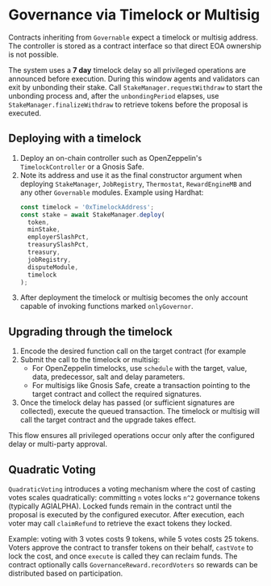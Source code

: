 # Governance via Timelock or Multisig

Contracts inheriting from `Governable` expect a timelock or multisig
address. The controller is stored as a contract interface so that direct
EOA ownership is not possible.

The system uses a **7 day** timelock delay so all privileged operations are
announced before execution. During this window agents and validators can exit
by unbonding their stake. Call `StakeManager.requestWithdraw` to start the
unbonding process and, after the `unbondingPeriod` elapses, use
`StakeManager.finalizeWithdraw` to retrieve tokens before the proposal is
executed.

## Deploying with a timelock

1. Deploy an on-chain controller such as OpenZeppelin's
   `TimelockController` or a Gnosis Safe.
2. Note its address and use it as the final constructor argument when
   deploying `StakeManager`, `JobRegistry`, `Thermostat`, `RewardEngineMB`
   and any other `Governable` modules. Example using Hardhat:
   ```javascript
   const timelock = '0xTimelockAddress';
   const stake = await StakeManager.deploy(
     token,
     minStake,
     employerSlashPct,
     treasurySlashPct,
     treasury,
     jobRegistry,
     disputeModule,
     timelock
   );
   ```
3. After deployment the timelock or multisig becomes the only account
   capable of invoking functions marked `onlyGovernor`.

## Upgrading through the timelock

1. Encode the desired function call on the target contract (for example
2. Submit the call to the timelock or multisig:
   - For OpenZeppelin timelocks, use `schedule` with the target, value,
     data, predecessor, salt and delay parameters.
   - For multisigs like Gnosis Safe, create a transaction pointing to the
     target contract and collect the required signatures.
3. Once the timelock delay has passed (or sufficient signatures are
   collected), execute the queued transaction. The timelock or multisig
   will call the target contract and the upgrade takes effect.

This flow ensures all privileged operations occur only after the
configured delay or multi-party approval.

## Quadratic Voting

`QuadraticVoting` introduces a voting mechanism where the cost of casting votes
scales quadratically: committing `n` votes locks `n^2` governance tokens (typically
AGIALPHA). Locked funds remain in the contract until the proposal is executed by
the configured executor. After execution, each voter may call `claimRefund` to
retrieve the exact tokens they locked.

Example: voting with 3 votes costs 9 tokens, while 5 votes costs 25 tokens.
Voters approve the contract to transfer tokens on their behalf, `castVote` to
lock the cost, and once `execute` is called they can reclaim funds. The contract
optionally calls `GovernanceReward.recordVoters` so rewards can be distributed
based on participation.


